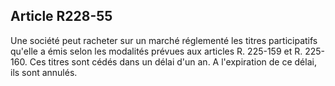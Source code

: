 Article R228-55
----
Une société peut racheter sur un marché réglementé les titres participatifs
qu'elle a émis selon les modalités prévues aux articles R. 225-159 et R.
225-160. Ces titres sont cédés dans un délai d'un an. A l'expiration de ce
délai, ils sont annulés.
